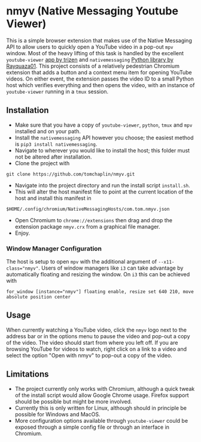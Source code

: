 # nmyv (Native Messaging Youtube Viewer)
This is a simple browser extension that makes use of the Native Messaging API to allow users to quickly open a YouTube video in a pop-out `mpv` window.
Most of the heavy lifting of this task is handled by the excellent `youtube-viewer` [app by trizen](https://github.com/trizen/youtube-viewer) and `nativemessaging` [Python library by Rayquaza01](https://github.com/Rayquaza01/nativemessaging).
This project consists of a relatively pedestrian Chromium extension that adds a button and a context menu item for opening YouTube videos.
On either event, the extension passes the video ID to a small Python host which verifies everything and then opens the video, with an instance of `youtube-viewer` running in a `tmux` session.

## Installation

* Make sure that you have a copy of `youtube-viewer`, `python`, `tmux` and `mpv` installed and on your path.
* Install the `nativemessaging` API however you choose; the easiest method is `pip3 install nativemessaging`.
* Navigate to wherever you would like to install the host; this folder must not be altered after installation.
* Clone the project with
```
git clone https://github.com/tomchaplin/nmyv.git
```
* Navigate into the project directory and run the install script `install.sh`.
* This will alter the host manifest file to point at the current location of the host and install this manifest in
```
$HOME/.config/chromium/NativeMessagingHosts/com.tom.nmyv.json
```
* Open Chromium to `chrome://extensions` then drag and drop the extension package `nmyv.crx` from a graphical file manager.
* Enjoy.

### Window Manager Configuration

The host is setup to open `mpv` with the additional argument of `--x11-class="nmyv"`.
Users of window managers like `i3` can take advantage by automatically floating and resizing the window.
On `i3` this can be achieved with
```
for_window [instance="nmyv"] floating enable, resize set 640 210, move absolute position center
```

## Usage

When currently watching a YouTube video, click the `nmyv` logo next to the address bar or in the options menu to pause the video and pop-out a copy of the video.
The video should start from where you left off.
If you are browsing YouTube for videos to watch, right click on a link to a video and select the option "Open with nmyv" to pop-out a copy of the video.

## Limitations

* The project currently only works with Chromium, although a quick tweak of the install script would allow Google Chrome usage.
Firefox support should be possible but might be more involved.
* Currently this is only written for Linux, although should in principle be possible for Windows and MacOS.
* More configuration options available through `youtube-viewer` could be exposed through a simple config file or through an interface in Chromium.
